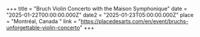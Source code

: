 +++
title = "Bruch Violin Concerto with the Maison Symphonique"
date = "2025-01-22T00:00:00.000Z"
date2 = "2025-01-23T05:00:00.000Z"
place = "Montréal, Canada "
link = "https://placedesarts.com/en/event/bruchs-unforgettable-violin-concerto"
+++

